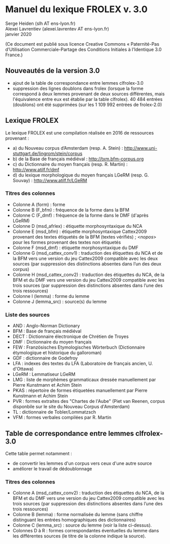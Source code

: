 # Manuel du lexique FROLEX v. 3.0

Serge Heiden (slh AT ens-lyon.fr)  
Alexei Lavrentiev (alexei.lavrentev AT ens-lyon.fr)  
janvier 2020

(Ce document est publié sous licence Creative
Commons « Paternité-Pas d’Utilisation Commerciale-Partage
des Conditions Initiales à l’Identique 3.0 France.)

## Nouveautés de la version 3.0

- ajout de la table de correspondance entre lemmes clfrolex-3.0
- suppression des lignes doublons dans frolex (lorsque la forme correspond à deux lemmes provenant de deux sources différentes, mais l'équivalence entre eux est établie par la table clfrolex). 40 484 entrées (doublons) ont été supprimées (sur les 1 109 992 entrées de frolex-2.0)

## Lexique FROLEX

Le lexique FROLEX est une compilation réalisée en 2016 de ressources provenant :

- a) du Nouveau corpus d’Amsterdam (resp. A. Stein) : http://www.uni-stuttgart.de/lingrom/stein/corpus
- b) de la Base de français médiéval : http://txm.bfm-corpus.org 
- c) du Dictionnaire du moyen français (resp. R. Martin) : http://www.atilf.fr/dmf 
- d) du lexique morphologique du moyen français LGeRM (resp. G. Souvay) : http://www.atilf.fr/LGeRM

### Titres des colonnes

- Colonne A (form) : forme
- Colonne B (F_bfm) : fréquence de la forme dans la BFM
- Colonne C (F_dmf) : fréquence de la forme dans le DMF (d'après LGeRM)
- Colonne D (msd_afrlex) : étiquette morphosyntaxique du NCA
- Colonne E (msd_bfm) : étiquette morphosyntaxique Cattex2009 provenant des textes étiquetés de la BFM (textes vérifiés) ; <_nopos_> pour les formes provenant des textes non étiquetés
- Colonne F (msd_dmf) : étiquette morphosyntaxique du DMF
- Colonne G (msd_cattex_conv1) : traduction des étiquettes du NCA et de la BFM vers une version du jeu Cattex2009 compatible avec les deux sources (par suppression des distinctions absentes dans l’un des deux corpus)
- Colonne H (msd_cattex_conv2) : traduction des étiquettes du NCA, de la BFM et du DMF vers une version du jeu Cattex2009 compatible avec les trois sources (par suppression des distinctions absentes dans l’une des trois ressources)
- Colonne I (lemma) : forme du lemme
- Colonne J (lemma_src) : source(s) du lemme

### Liste des sources

- AND : Anglo-Norman Dictionary
- BFM : Base de français médiéval
- DECT : Dictionnaire électronique de Chrétien de Troyes
- DMF : Dictionnaire du moyen français
- FEW : Französisches Etymologisches Wörterbuch (Dictionnaire étymologique et historique du galloroman)
- GDF : dictionnaire de Godefroy
- LFA : indexes des textes du LFA (Laboratoire de français ancien, U. d'Ottawa)
- LGeRM : Lemmatiseur LGeRM
- LMG : liste de morphèmes grammaticaux dressée manuellement par Pierre Kunstmann et Achim Stein
- PKAS : répertoire de formes étiquetées manuellement par Pierre Kunstmann et Achim Stein
- PVR : formes extraites des "Chartes de l'Aube" (Piet van Reenen, corpus disponbile sur le site du Nouveau Corpus d'Amsterdam)
- TL : dictionnaire de Tobler/Lommatzsch
- VFM : formes verbales compilées par R. Martin

## Table de correspondance entre lemmes clfrolex-3.0

Cette table permet notamment :

- de convertir les lemmes d'un corpus vers ceux d'une autre source
- améliorer le travail de dédoublonnage

### Titres des colonnes

- Colonne A (msd_cattex_conv2) : traduction des étiquettes du NCA, de la BFM et du DMF vers une version du jeu Cattex2009 compatible avec les trois sources (par suppression des distinctions absentes dans l’une des trois ressources)
- Colonne B (lemma) : forme normalisée du lemme (sans chiffre distinguant les entrées homographiques des dictionnaires)
- Colonne C (lemma_src) : source du lemme (voir la liste ci-dessus).
- Colonnes D à R : formes correspondantes éventuelles du lemme dans les différentes sources (le titre de la colonne indique la source).


